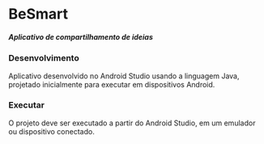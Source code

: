 # BeSmart
##### Aplicativo de compartilhamento de ideias

### Desenvolvimento
Aplicativo desenvolvido no Android Studio usando a linguagem Java, projetado inicialmente para executar em dispositivos Android.

### Executar
O projeto deve ser executado a partir do Android Studio, em um emulador ou dispositivo conectado.